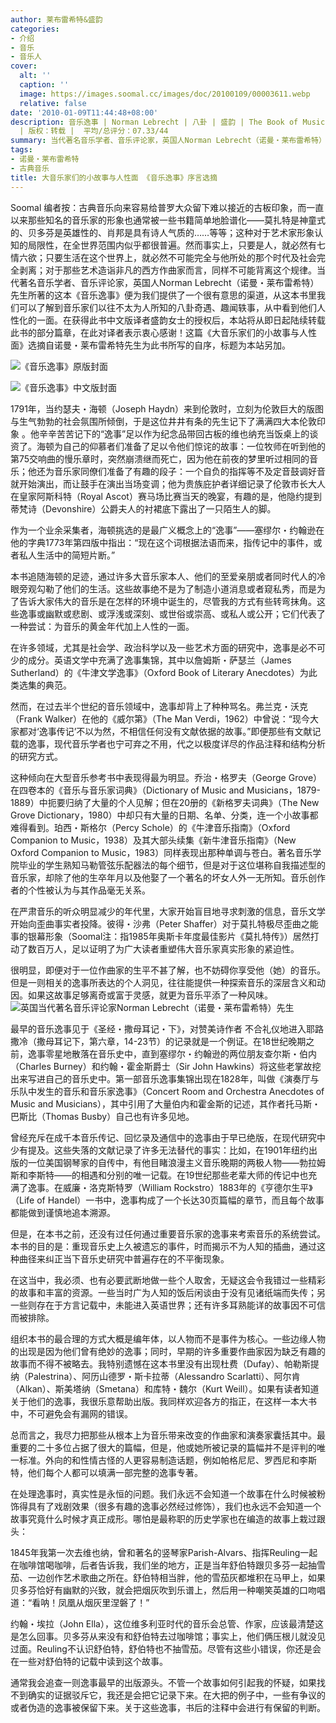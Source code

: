 ```yaml
---
author: 莱布雷希特&盛韵
categories:
- 介绍
- 音乐
- 音乐人
cover:
  alt: ''
  caption: ''
  image: https://images.soomal.cc/images/doc/20100109/00003611.webp
  relative: false
date: '2010-01-09T11:44:48+08:00'
description: 音乐逸事 | Norman Lebrecht | 八卦 | 盛韵 | The Book of Musical Anecdotes | 源自：《音乐逸事》
  | 版权：转载 |  平均/总评分：07.33/44
summary: 当代著名音乐学者、音乐评论家，英国人Norman Lebrecht（诺曼・莱布雷希特）先生所著的这本《音乐逸事》便为我们提供了一个很有意思的渠道，从这本书里我们可以了解到音乐家们以往不太为人所知的八卦奇遇、趣闻轶事，从中看到他们性化的一面。在获得此书中文版译者盛韵女士的授权后，本站将从即日起陆续转载此书的部分篇章，在此对译者表示衷心感谢！这篇《大音乐家们的小故事与人性面》选摘自诺曼・莱布雷希特先生为此书所写的自序……
tags:
- 诺曼・莱布雷希特
- 古典音乐
title: 大音乐家们的小故事与人性面 《音乐逸事》序言选摘
---
```


Soomal 编者按：古典音乐向来容易给普罗大众留下难以接近的古板印象，而一直以来那些知名的音乐家的形象也通常被一些书籍简单地脸谱化――莫扎特是神童式的、贝多芬是英雄性的、肖邦是具有诗人气质的……等等；这种对于艺术家形象认知的局限性，在全世界范围内似乎都很普遍。然而事实上，只要是人，就必然有七情六欲；只要生活在这个世界上，就必然不可能完全与他所处的那个时代及社会完全剥离；对于那些艺术造诣非凡的西方作曲家而言，同样不可能背离这个规律。当代著名音乐学者、音乐评论家，英国人Norman Lebrecht（诺曼・莱布雷希特）先生所著的这本《音乐逸事》便为我们提供了一个很有意思的渠道，从这本书里我们可以了解到音乐家们以往不太为人所知的八卦奇遇、趣闻轶事，从中看到他们人性化的一面。在获得此书中文版译者盛韵女士的授权后，本站将从即日起陆续转载此书的部分篇章，在此对译者表示衷心感谢！这篇《大音乐家们的小故事与人性面》选摘自诺曼・莱布雷希特先生为此书所写的自序，标题为本站另加。



![《音乐逸事》原版封面](https://images.soomal.cc/images/doc/20100109/00003610.webp)



![《音乐逸事》中文版封面](https://images.soomal.cc/images/doc/20100109/00003608.webp)



1791年，当约瑟夫・海顿（Joseph Haydn）来到伦敦时，立刻为伦敦巨大的版图与生气勃勃的社会氛围所倾倒，于是这位井井有条的先生记下了满满四大本伦敦印象 。他辛辛苦苦记下的“逸事”足以作为纪念品带回古板的维也纳充当饭桌上的谈资了。海顿为自己的仰慕者们准备了足以令他们惊诧的故事：一位牧师在听到他的第75交响曲的慢乐章时，突然崩溃继而死亡，因为他在前夜的梦里听过相同的音乐；他还为音乐家同僚们准备了有趣的段子：一个自负的指挥等不及定音鼓调好音就开始演出，而让鼓手在演出当场变调；他为贵族庇护者详细记录了伦敦市长大人在皇家阿斯科特（Royal Ascot）赛马场比赛当天的晚宴，有趣的是，他隐约提到蒂梵诗（Devonshire）公爵夫人的衬裙底下露出了一只陌生人的脚。

作为一个业余采集者，海顿挑选的是最广义概念上的“逸事”――塞缪尔・约翰逊在他的字典1773年第四版中指出：“现在这个词根据法语而来，指传记中的事件，或者私人生活中的简短片断。” 

本书追随海顿的足迹，通过许多大音乐家本人、他们的至爱亲朋或者同时代人的冷眼旁观勾勒了他们的生活。这些故事绝不是为了制造小道消息或者窥私秀，而是为了告诉大家伟大的音乐是在怎样的环境中诞生的，尽管我的方式有些转弯抹角。这些逸事或幽默或悲剧、或浮浅或深刻、或世俗或崇高、或私人或公开；它们代表了一种尝试：为音乐的黄金年代加上人性的一面。

在许多领域，尤其是社会学、政治科学以及一些艺术方面的研究中，逸事是必不可少的成分。英语文学中充满了逸事集锦，其中以詹姆斯・萨瑟兰（James Sutherland）的《牛津文学逸事》（Oxford Book of Literary Anecdotes）为此类选集的典范。

然而，在过去半个世纪的音乐领域中，逸事却背上了种种骂名。弗兰克・沃克（Frank Walker）在他的《威尔第》（The Man Verdi，1962）中曾说：“现今大家都对‘逸事传记’不以为然，不相信任何没有文献依据的故事。”即便那些有文献记载的逸事，现代音乐学者也宁可弃之不用，代之以极度详尽的作品注释和结构分析的研究方式。 

这种倾向在大型音乐参考书中表现得最为明显。乔治・格罗夫（George Grove）在四卷本的《音乐与音乐家词典》（Dictionary of Music and Musicians，1879-1889）中扼要归纳了大量的个人见解；但在20册的《新格罗夫词典》（The New Grove Dictionary，1980）中却只有大量的日期、名单、分类，连一个小故事都难得看到。珀西・斯格尔（Percy Schole）的《牛津音乐指南》（Oxford Companion to Music，1938）及其大部头续集《新牛津音乐指南》（New Oxford Companion to Music，1983）同样表现出那种单调与苍白。著名音乐学院毕业的学生熟知马勒管弦乐配器法的每个细节，但是对于这位堪称自我描述型的音乐家，却除了他的生卒年月以及他娶了一个著名的坏女人外一无所知。音乐创作者的个性被认为与其作品毫无关系。

在严肃音乐的听众明显减少的年代里，大家开始盲目地寻求刺激的信息，音乐文学开始向歪曲事实者投降。彼得・沙弗（Peter Shaffer）对于莫扎特极尽歪曲之能事的银幕形象（Soomal注：指1985年奥斯卡年度最佳影片《莫扎特传》）居然打动了数百万人，足以证明了为广大读者重塑伟大音乐家真实形象的紧迫性。

很明显，即便对于一位作曲家的生平不甚了解，也不妨碍你享受他（她）的音乐。但是一则相关的逸事所表达的个人洞见，往往能提供一种探索音乐的深层含义和动因。如果这故事足够离奇或富于灵感，就更为音乐平添了一种风味。
![英国当代著名音乐评论家Norman Lebrecht（诺曼・莱布雷希特）先生](https://images.soomal.cc/images/doc/20100109/00003609.webp)





最早的音乐逸事见于《圣经・撒母耳记・下》，对赞美诗作者 不合礼仪地进入耶路撒冷（撒母耳记下，第六章，14-23节）的记录就是一个例证。在18世纪晚期之前，逸事零星地散落在音乐史中，直到塞缪尔・约翰逊的两位朋友查尔斯・伯内（Charles Burney）和约翰・霍金斯爵士（Sir John Hawkins）将这些老掌故挖出来写进自己的音乐史中。第一部音乐逸事集锦出现在1828年，叫做《演奏厅与乐队中发生的音乐和音乐家逸事》（Concert Room and Orchestra Anecdotes of Music and Musicians），其中引用了大量伯内和霍金斯的记述，其作者托马斯・巴斯比（Thomas Busby）自己也有许多见地。

曾经充斥在成千本音乐传记、回忆录及通信中的逸事由于早已绝版，在现代研究中少有提及。这些失落的文献记录了许多无法替代的事实：比如，在1901年纽约出版的一位美国钢琴家的自传中，有他目睹浪漫主义音乐晚期的两极人物――勃拉姆斯和李斯特――的相遇和分别的唯一记载。在19世纪那些老辈大师的传记中也充满了逸事。在威廉・洛克斯特罗（William Rockstro）1883年的《亨德尔生平》（Life of Handel）一书中，逸事构成了一个长达30页篇幅的章节，而且每个故事都能做到谨慎地追本溯源。

但是，在本书之前，还没有过任何通过重要音乐家的逸事来考索音乐的系统尝试。本书的目的是：重现音乐史上久被遗忘的事件，时而揭示不为人知的插曲，通过这种曲径来纠正当下音乐史研究中普遍存在的不平衡现象。

在这当中，我必须、也有必要武断地做一些个人取舍，无疑这会令我错过一些精彩的故事和丰富的资源。一些当时广为人知的饭后闲谈由于没有见诸纸端而失传；另一些则存在于方言记载中，未能进入英语世界；还有许多耳熟能详的故事因不可信而被排除。

组织本书的最合理的方式大概是编年体，以人物而不是事件为核心。一些边缘人物的出现是因为他们曾有绝妙的逸事；同时，早期的许多重要作曲家因为缺乏有趣的故事而不得不被略去。我特别遗憾在这本书里没有出现杜费（Dufay）、帕勒斯提纳（Palestrina）、阿历山德罗・斯卡拉蒂（Alessandro Scarlatti）、阿尔肯（Alkan）、斯美塔纳（Smetana）和库特・魏尔（Kurt Weill）。如果有读者知道关于他们的逸事，我很乐意帮助出版。我同样欢迎各方的指正，在这样一本大书中，不可避免会有漏网的错误。

总而言之，我尽力把那些从根本上为音乐带来改变的作曲家和演奏家囊括其中。最重要的二十多位占据了很大的篇幅，但是，他或她所被记录的篇幅并不是评判的唯一标准。外向的和性情古怪的人更容易制造话题，例如帕格尼尼、罗西尼和李斯特，他们每个人都可以填满一部完整的逸事专著。

在处理逸事时，真实性是永恒的问题。我们永远不会知道一个故事在什么时候被粉饰得具有了戏剧效果（很多有趣的逸事必然经过修饰），我们也永远不会知道一个故事究竟什么时候才真正成形。哪怕是最称职的历史学家也在编造的故事上栽过跟头：

1845年我第一次去维也纳，曾和著名的竖琴家Parish-Alvars、指挥Reuling一起在咖啡馆喝咖啡，后者告诉我，我们坐的地方，正是当年舒伯特跟贝多芬一起抽雪茄、一边创作艺术歌曲之所在。舒伯特相当胖，他的雪茄灰都堆积在马甲上，如果贝多芬恰好有幽默的兴致，就会把烟灰吹到乐谱上，然后用一种嘲笑英雄的口吻唱道：“看呐！凤凰从烟灰里涅磐了！”

约翰・埃拉（John Ella），这位维多利亚时代的音乐会总管、作家，应该最清楚这是怎么回事。贝多芬从来没有和舒伯特去过咖啡馆；事实上，他们俩压根儿就没见过面。Reuling不认识舒伯特，舒伯特也不抽雪茄。尽管有这些小错误，你还是会在一些对舒伯特的记载中读到这个故事。

通常我会追查一则逸事最早的出版源头。不管一个故事如何引起我的怀疑，如果找不到确实的证据驳斥它，我还是会把它记录下来。在大把的例子中，一些有争议的或者伪造的逸事被保留下来。关于这些逸事，书后的注释中会进行有保留的判断。